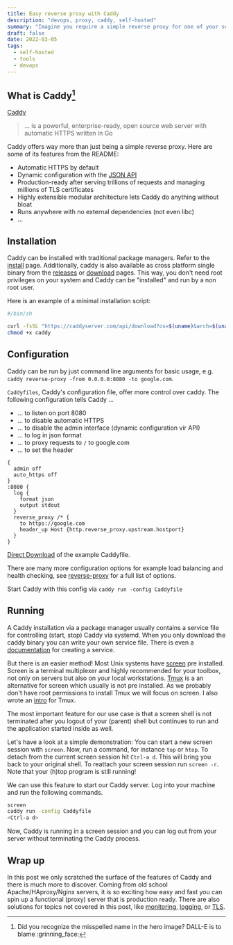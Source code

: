 ```yaml
---
title: Easy reverse proxy with Caddy
description: "devops, proxy, caddy, self-hosted"
summary: "Imagine you require a simple reverse proxy for one of your servers but you don't have the permission to install Nginx, Apache etc. Or you really just need a simple proxy and don't want to mess around with proxy configuration. In this post we will have a look for an comparatively new proxy called `Caddy` which is a perfect match for this scenario."
draft: false
date: 2022-03-05
tags:
  - self-hosted
  - tools
  - devops
---
```


## What is Caddy[^1]

[Caddy](https://github.com/caddyserver/caddy)

> ... is a powerful, enterprise-ready, open source web server with automatic HTTPS written in Go

Caddy offers way more than just being a simple reverse proxy. Here are some of its features from the README:

- Automatic HTTPS by default
- Dynamic configuration with the [JSON API](https://caddyserver.com/docs/api)
- Production-ready after serving trillions of requests and managing millions of TLS certificates
- Highly extensible modular architecture lets Caddy do anything without bloat
- Runs anywhere with no external dependencies (not even libc)
- ...

## Installation

Caddy can be installed with traditional package managers. Refer to the [install](https://caddyserver.com/docs/install) page. Additionally, caddy is also available as cross platform single binary from the [releases](https://github.com/caddyserver/caddy/releases) or [download](https://caddyserver.com/download) pages. This way, you don't need root privileges on your system and Caddy can be "installed" and run by a non root user.

Here is an example of a minimal installation script:

```sh
#/bin/sh

curl -fsSL "https://caddyserver.com/api/download?os=$(uname)&arch=$(uname --processor)" -o caddy
chmod +x caddy
```

## Configuration

Caddy can be run by just command line arguments for basic usage, e.g. `caddy reverse-proxy -from 0.0.0.0:8080 -to google.com`.

`Caddyfiles`, Caddy's configuration file, offer more control over caddy. The following configuration tells Caddy ...

- ... to listen on port 8080
- ... to disable automatic HTTPS
- ... to disable the admin interface (dynamic configuration vir API)
- ... to log in json format
- ... to proxy requests to `/` to google.com
- ... to set the header

```
{
  admin off
  auto_https off
}
:8080 {
  log {
    format json
    output stdout
  }
  reverse_proxy /* {
    to https://google.com
    header_up Host {http.reverse_proxy.upstream.hostport}
  }
}
```

[Direct Download](./Caddyfile) of the example Caddyfile.

There are many more configuration options for example load balancing and health checking, see [reverse-proxy](https://caddyserver.com/docs/caddyfile/directives/reverse_proxy) for a full list of options.

Start Caddy with this config via `caddy run -config Caddyfile`

## Running

A Caddy installation via a package manager usually contains a service file for controlling (start, stop) Caddy via systemd. When you only download the caddy binary you can write your own service file. There is even a [documentation](https://caddyserver.com/docs/running#manual-installation) for creating a service.

But there is an easier method! Most Unix systems have [screen](https://en.wikipedia.org/wiki/GNU_Screen) pre installed. Screen is a terminal multiplexer and highly recommended for your toolbox, not only on servers but also on your local workstations. [Tmux](https://github.com/tmux/tmux/wiki) is a an alternative for screen which usually is not pre installed. As we probably don't have root permissions to install Tmux we will focus on screen. I also wrote an [intro](/knowledge/applications/tmux/) for Tmux.

The most important feature for our use case is that a screen shell is not terminated after you logout of your (parent) shell but continues to run and the application started inside as well.

Let's have a look at a simple demonstration: You can start a new screen session with `screen`. Now, run a command, for instance `top` or `htop`. To detach from the current screen session hit `Ctrl-a d`. This will bring you back to your original shell. To reattach your screen session run `screen -r`. Note that your (h)top program is still running!

We can use this feature to start our Caddy server. Log into your machine and run the following commands.

```sh
screen
caddy run -config Caddyfile
<Ctrl-a d>
```

Now, Caddy is running in a screen session and you can log out from your server without terminating the Caddy process.

## Wrap up

In this post we only scratched the surface of the features of Caddy and there is much more to discover. Coming from old school Apache/HAproxy/Nginx servers, it is so exciting how easy and fast you can spin up a functional (proxy) server that is production ready. There are also solutions for topics not covered in this post, like [monitoring](https://caddyserver.com/docs/metrics), [logging](https://caddyserver.com/docs/logging), or [TLS](https://caddyserver.com/docs/automatic-https).

[^1]: Did you recognize the misspelled name in the hero image? DALL-E is to blame :grinning_face:
